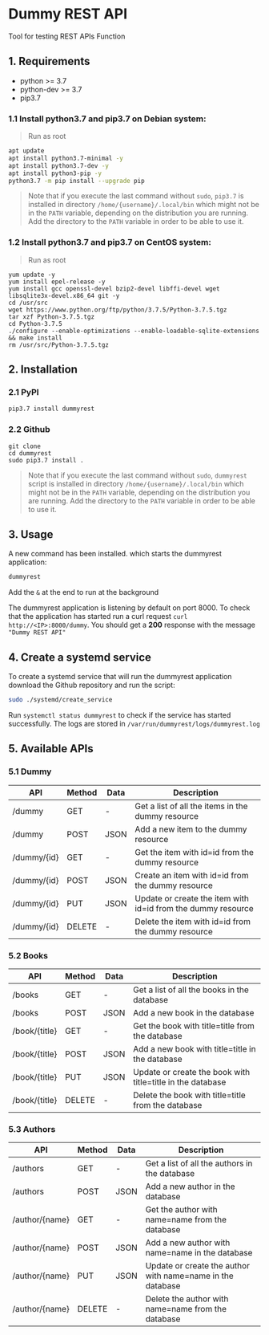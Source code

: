 # Dummy REST API

Tool for testing REST APIs Function

## 1. Requirements

* python >= 3.7
* python-dev >= 3.7
* pip3.7

### 1.1 Install python3.7 and pip3.7 on Debian system:

> Run as root

``` bash
apt update
apt install python3.7-minimal -y
apt install python3.7-dev -y
apt install python3-pip -y
python3.7 -m pip install --upgrade pip
```

> Note that if you execute the last command without `sudo`, `pip3.7` is installed in directory `/home/{username}/.local/bin` which might not be in the `PATH` variable, depending on the distribution you are running. Add the directory to the `PATH` variable in order to be able to use it.

### 1.2 Install python3.7 and pip3.7 on CentOS system:

> Run as root

```
yum update -y
yum install epel-release -y
yum install gcc openssl-devel bzip2-devel libffi-devel wget libsqlite3x-devel.x86_64 git -y
cd /usr/src
wget https://www.python.org/ftp/python/3.7.5/Python-3.7.5.tgz
tar xzf Python-3.7.5.tgz
cd Python-3.7.5
./configure --enable-optimizations --enable-loadable-sqlite-extensions && make install
rm /usr/src/Python-3.7.5.tgz
```

## 2. Installation

### 2.1 PyPI

``` bash
pip3.7 install dummyrest
```

### 2.2 Github
```
git clone 
cd dummyrest
sudo pip3.7 install .
```

> Note that if you execute the last command without `sudo`, `dummyrest` script is installed in directory `/home/{username}/.local/bin` which might not be in the `PATH` variable, depending on the distribution you are running. Add the directory to the `PATH` variable in order to be able to use it.

## 3. Usage

A new command has been installed. which starts the dummyrest application:

``` bash
dummyrest
```
Add the `&` at the end to run at the background

The dummyrest application is listening by default on port 8000. To check that the application has started run a curl request `curl http://<IP>:8000/dummy`. You should get a **200** response with the message `"Dummy REST API"`

## 4. Create a systemd service

To create a systemd service that will run the dummyrest application download the Github repository and run the script:
``` bash
sudo ./systemd/create_service
```

Run `systemctl status dummyrest` to check if the service has started successfully. The logs are stored in `/var/run/dummyrest/logs/dummyrest.log`

## 5. Available APIs
### 5.1 Dummy
| API | Method | Data | Description |
| --- | --- | --- | --- |
| /dummy | GET | - | Get a list of all the items in the dummy resource |
| /dummy | POST | JSON | Add a new item to the dummy resource |
| /dummy/{id} | GET | - | Get the item with id=id from the dummy resource |
| /dummy/{id} | POST | JSON | Create an item with id=id from the dummy resource |
| /dummy/{id} | PUT | JSON | Update or create the item with id=id from the dummy resource |
| /dummy/{id} | DELETE | - | Delete the item with id=id from the dummy resource |

### 5.2 Books
| API | Method | Data | Description |
| --- | --- | --- | --- |
| /books | GET | - | Get a list of all the books in the database |
| /books | POST | JSON | Add a new book in the database |
| /book/{title} | GET | - | Get the book with title=title from the database |
| /book/{title} | POST | JSON | Add a new book with title=title in the database |
| /book/{title} | PUT | JSON | Update or create the book with title=title in the database |
| /book/{title} | DELETE | - | Delete the book with title=title from the database |

### 5.3 Authors
| API | Method | Data | Description |
| --- | --- | --- | --- |
| /authors | GET | - | Get a list of all the authors in the database |
| /authors | POST | JSON | Add a new author in the database |
| /author/{name} | GET | - | Get the author with name=name from the database |
| /author/{name} | POST | JSON | Add a new author with name=name in the database |
| /author/{name} | PUT | JSON | Update or create the author with name=name in the database |
| /author/{name} | DELETE | - | Delete the author with name=name from the database |
